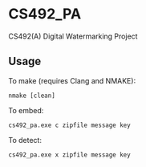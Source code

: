 # CS492_PA
CS492(A) Digital Watermarking Project

## Usage
To make (requires Clang and NMAKE):

    nmake [clean]

To embed:

    cs492_pa.exe c zipfile message key

To detect:

    cs492_pa.exe x zipfile message key
